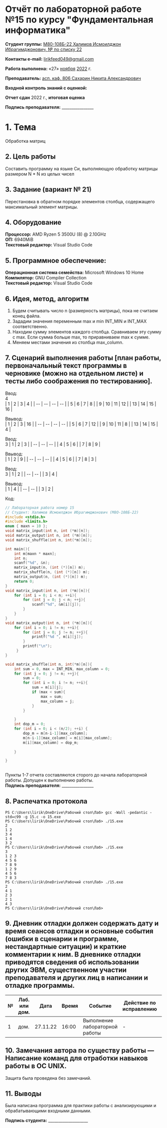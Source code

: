 # Отчёт по лабораторной работе №15 по курсу "Фундаментальная информатика"

<b>Студент группы:</b> <ins>М80-108Б-22 Халимов Исмоилджон Ибрагимджонович, № по списку 22</ins> 

<b>Контакты e-mail:</b> <ins>lirikfeed049@gmail.com</ins>

<b>Работа выполнена:</b> «27» <ins>ноября</ins> <ins>2022</ins> г.

<b>Преподаватель:</b> <ins>асп. каф. 806 Сахарин Никита Александрович</ins>

<b>Входной контроль знаний с оценкой:</b> <ins></ins>

<b>Отчет сдан</b>  <ins></ins>  <ins> </ins> 2022 г., <b>итоговая оценка</b>  <ins></ins>

<b>Подпись преподавателя:</b> ________________


# 1. Тема
Обработка матриц
## 2. Цель работы
Составить программу на языке Си, выполняющую обработку матрицы размером N * N из целых чисел 
## 3. Задание (вариант № 21)
Перестановка в обратном порядке элементов столбца, содержащего максимальный элемент матрицы.
## 4. Оборудование
<b>Процессор:</b> AMD Ryzen 5 3500U (8) @ 2.10GHz<br/>
<b>ОП:</b> 6940MiB<br/>
<b>Текстовый редактор:</b> Visual Studio Code <br/>
## 5. Программное обеспечение:
<b>Операционная система семейства:</b> Microsoft Windows 10 Home <br/>
<b>Компилятор:</b> GNU Compiler Collection <br/>
<b>Текстовый редактор:</b> Visual Studio Code <br/>
## 6. Идея, метод, алгоритм
1. Будем считывать число n (размерность матрицы), пока не считаем конец файла. 
2. Зададим значения переменным max и min INT_MIN и INT_MAX соответственно.
4. Находим сумму элементов каждого столбца. Сравниваем эту сумму с max. Если сумма больше max, то приравниваем max к сумме. 
5. Меняем местами значения из столбца max_column.


## 7. Сценарий выполнения работы [план работы, первоначальный текст программы в черновике (можно на отдельном листе) и тесты либо соображения по тестированию]. 
Ввод:    
4    
| 1 | 2 | 3 | 4 | 
| -- | -- | -- | -- |
| 5 | 6 | 7 | 8 | 
| 9 | 10 | 11 | 12 |
| 13 | 14 | 15 | 16 |    

Ввывод:    
| 1 | 2 | 3 | 16 | 
| -- | -- | -- | -- |
| 5 | 6 | 7 | 12 | 
| 9 | 10 | 11 | 8 |
| 13 | 14 | 15 | 4 | 

Ввод:    
3
| 1 | 2 | 3 |
| -- | -- | -- |
| 4 | 5 | 6 | 
| 7 | 8 | 9 | 

Ввывод:    
| 1 | 2 | 9 |
| -- | -- | -- |
| 4 | 5 | 6 |
| 7 | 8 | 3 |

Ввод:    
3
| 1 | 2 |
| -- | -- |
| 3 | 4 |

Ввывод:    
| 1 | 4 |
| -- | -- |
| 3 | 2 | 


Код:

``` c:15.c
// Лабораторная работа номер 15
// Студент: Халимов Исмоилджон Ибрагимджонович (М8О-108Б-22)
#include <stdio.h>
#include <limits.h>
enum { maxn = 10 };
void matrix_input(int n, int (*m)[n]);
void matrix_output(int n, int (*m)[n]);
void matrix_shuffle(int n, int(*m)[n]);

int main(){
    int m[maxn * maxn];
    int n;
    scanf("%d", &n);
    matrix_input(n, (int (*)[n]) m);         
    matrix_shuffle(n, (int (*)[n]) m);
    matrix_output(n, (int (*)[n]) m); 
    return 0;
}
void matrix_input(int n, int (*m)[n]){
    for (int i = 0; i < n; ++i){
        for (int j = 0; j < n; ++j){
            scanf("%d", &m[i][j]);
        }
    }
}
void matrix_output(int n, int (*m)[n]){
    for (int i = 0; i != n; ++i){
        for (int j = 0; j != n; ++j){
            printf("%d ", m[i][j]);
        }
        printf("\n");
     }
}

void matrix_shuffle(int n, int(*m)[n]){
    int sum = 0, max = INT_MIN, max_column = 0;
    for (int j = 0; j != n; ++j){
        sum = 0;
        for (int i = 0; i != n; ++i){
            sum = m[i][j];
            if (max < sum){
                max = sum;
                max_column = j;
            }
        }

    }
    int dop_m = 0;
    for (int i = 0; i < (n/2); ++i) {
        dop_m = m[n-i-1][max_column];
        m[n-i-1][max_column] = m[i][max_column];
        m[i][max_column] = dop_m;
        
    }

}
                                 

```

Пункты 1-7 отчета составляются сторого до начала лабораторной работы.
Допущен к выполнению работы.  
<b>Подпись преподавателя:</b> ________________
## 8. Распечатка протокола 
```
PS C:\Users\lirik\OneDrive\Рабочий стол\Лаб> gcc -Wall -pedantic -std=c99 -g 15.c -o 15.exe
PS C:\Users\lirik\OneDrive\Рабочий стол\Лаб> ./15.exe
2
1 2
3 4
1 4
3 2
PS C:\Users\lirik\OneDrive\Рабочий стол\Лаб> ./15.exe
3
1 2 3
4 5 6
7 8 9
1 2 9
4 5 6
7 8 3
PS C:\Users\lirik\OneDrive\Рабочий стол\Лаб> ./15.exe
2
4 1
2 3
2 1 
4 3
PS C:\Users\lirik\OneDrive\Рабочий стол\Лаб>

```

## 9. Дневник отладки должен содержать дату и время сеансов отладки и основные события (ошибки в сценарии и программе, нестандартные ситуации) и краткие комментарии к ним. В дневнике отладки приводятся сведения об использовании других ЭВМ, существенном участии преподавателя и других лиц в написании и отладке программы.

| № |  Лаб. или дом. | Дата | Время | Событие | Действие по исправлению | Примечание |
| ------ | ------ | ------ | ------ | ------ | ------ | ------ |
| 1 | дом. | 27.11.22 | 16:00 | Выполнение лабораторной работы | - | - |
## 10. Замечания автора по существу работы — Написание команд для отработки навыков работы в ОС UNIX.
Защита была проведена без замечаний.
## 11. Выводы
Была написана программа для практики работы с анализирующими и обрабатывающими входными данными.


<b>Подпись студента:</b> ____________________


